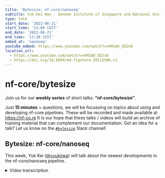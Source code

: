 ```yaml
---
title: 'Bytesize: nf-core/nanoseq'
subtitle: Yuk Kei Wan - Genome Institute of Singapore and National University of Singapore
type: talk
start_date: '2022-06-21'
start_time: '13:00 CEST'
end_date: '2022-06-21'
end_time: '13:30 CEST'
embed_at: 'nanoseq'
youtube_embed: https://www.youtube.com/watch?v=KM1A0_GD2vQ
location_url:
  - https://www.youtube.com/watch?v=KM1A0_GD2vQ
  - https://doi.org/10.6084/m9.figshare.20115506.v1
---
```


# nf-core/bytesize

Join us for our **weekly series** of short talks: **“nf-core/bytesize”**.

Just **15 minutes** + questions, we will be focussing on topics about using and developing nf-core pipelines.
These will be recorded and made available at <https://nf-co.re>
It is our hope that these talks / videos will build an archive of training material that can complement our documentation. Got an idea for a talk? Let us know on the [`#bytesize`](https://nfcore.slack.com/channels/bytesize) Slack channel!

## Bytesize: nf-core/nanoseq

This week, Yuk Kei ([@yuukiiwa](https://github.com/yuukiiwa)) will talk about the newest developments in the nf-core/nanoseq pipeline.

<details markdown="1"><summary>Video transcription</summary>
**Note: The content has been edited for reader-friendliness**

[0:01](https://www.youtube.com/watch?v=KM1A0_GD2vQ&t=1)
Hello, everyone. I'm Franziska Bonath. I'm today's host, and with me is Yuk Kei. She is giving an introduction to nf-core nanoseq. Welcome.

[0:15](https://www.youtube.com/watch?v=KM1A0_GD2vQ&t=15)
Thanks for the introduction. I'm Yuk Kei, and I've been maintaining nanoseq for the past two years since I picked it up from Harshil Patel, Laura Warden, and Chelsea Sawyer, and also training. So I've seen it through its DSL1 days, converted it to the initial DSL2 syntax, and updated it to the newest DSL2 syntax with a lot of help from Chris Hakkaart. Chris is from Seqera lab, and he was previously in the University of Tübingen. If you have any questions on nanoseq, you can always reach out to us.

[1:05](https://www.youtube.com/watch?v=KM1A0_GD2vQ&t=65)
So without further ado, I'll just tell you a little bit about nanoseq. Nf-core nanoseq is a bioinformatics analysis pipeline for nanopore DNA and RNA sequencing data that can be used to perform base calling, demultiplexing, QC alignment, and also downstream analysis. In this bytesize talk, I will briefly introduce you to what is nanopore sequencing and why we need a specific pipeline for nanopore sequencing data. Through Slack channel conversations, I pretty much have found people having trouble understanding how to run nanoseq itself. So I'll just go through the basics for how to run different parts of nanoseq and also talk to you about some latest additions to the pipeline itself, which we are very excited to introduce you to.

[2:08](https://www.youtube.com/watch?v=KM1A0_GD2vQ&t=128)
I don't know how familiar the audience is with nanopore sequencing. Nanopore sequencing is a sequencing technology that's provided by Oxford Nanopore Technologies. There's this string of nucleic acid going through a pore, and this is called the nanopore. As it goes through a pore, current signals are emitted from the nanopore itself. These current signals can be translated into their specific nucleotide bases.

[2:46](https://www.youtube.com/watch?v=KM1A0_GD2vQ&t=166)
Nanopore sequencing most people know as one of the third-generation sequencing technologies, and it outputs long-read. The longest read is around 2.3 megabases. Nanopore sequencing was used in the telomere-to-telomere consortium, which completed the human genome finally. It is also used in identifying RNA isoforms because it can sequence full-length RNAs.

[3:22](https://www.youtube.com/watch?v=KM1A0_GD2vQ&t=202)
Nanopore sequencing is different because it has these kind of current signals that is outputted by the pore. These kind of current signals are not available in other sequencing technologies. With these current signals, one can use machine learning algorithms to extract biological information, such as DNA modifications, RNA modifications, poly-A tail links, and also RNA secondary structure, without having to do extra lab assays.

[4:01](https://www.youtube.com/watch?v=KM1A0_GD2vQ&t=241)
Here's nanoseq. It is relatively convoluted. Chris Hakkaart created this figure, which is so nice. It is color-coded, based on the kind of sample that you have. We have three different subway lines here. For the blue line, there's this DNA sample, and for the green line, you get the direct RNA, and also it's cDNA that's aligned to the genome. The orange line, is the direct RNA that's aligned to the transcriptome. In the subsequent slides, I will just make it bytesized. I will just talk about what kind of stuff we can do with these three lines.

[4:55](https://www.youtube.com/watch?v=KM1A0_GD2vQ&t=295)
For the first part of the pipeline, it involves base-calling, demultiplexing, QC, and also alignment. Base-calling starts from a fast5 directory containing a bunch of fast5 files. For the pipeline input you have to input it with the `--input_path` flag, with the fast5 directory. To correctly base call your sample, you have to specify the flow cell. Demultiplexing can start from either the fast5 directory or the demultiplexed fastq, where if you have a fast5 or a demultiplex fast5, you can demultiplex it with Guppy, and you can output demultiplexed fast5 files with ONT fast5 API. If you have a demultiplexed fastq file, you can demultiplex it with QCAT.

[6:13](https://www.youtube.com/watch?v=KM1A0_GD2vQ&t=373)
You also need to specify the barcode kit in order for it to be demultiplexed correctly. After the demultiplexing of the fast5, we implemented PyCoQC and nanoplot for quality checking the fast5 files. To demultiplex fastq, we have FastQC and also nanoplot for quality checking the fastq files. Alignment can either take in the fastq files from upstream processes or from the user input where the fastq file is already demultiplexed.

[7:06](https://www.youtube.com/watch?v=KM1A0_GD2vQ&t=426)
So for the blue line, which is the DNA, Chris added these DNA variant calling tools for DNA small variant calling and also for structural variant calling. You can choose between medaka and deepvariant for small variant caller. You can choose sniffles and cuteSV for a structural variant caller. The default is medaka for a small variant caller and sniffles for a structural variant caller. If you have more questions, if you have any questions on DNA structural variant calling, you can reach out to Chris. He knows a lot more than I do on this. He is also on the call, so he'll take questions if you are interested in these.

[8:07](https://www.youtube.com/watch?v=KM1A0_GD2vQ&t=487)
For RNA, if you have a cDNA sample or direct RNA sample, and if you align it to the genome, you can do transcript discovery and also quantification. These processes take in a sorted BAM from samtools. The default is BAMBU. BAMBU does both transcript discovery and also quantification. We also have another option, which uses stringtie2 for transcript discovery and featureCounts for quantification. After transcript discovery and quantification, if you have more than one group of samples, you can also do a differential expression analysis on the gene level with DESeq2 and on the transcript level with DEXseq.

[9:05](https://www.youtube.com/watch?v=KM1A0_GD2vQ&t=545)
On the green line, and this is also a new functionality we implemented, we included JAFFAL for detection of RNA fusions. It takes in a fastq file from either the sample sheet, where given that it is demultiplexed, and we can take it from upstream processes. You can start from fast5 files or demultiplexed fastq files.

[9:46](https://www.youtube.com/watch?v=KM1A0_GD2vQ&t=586)
The last part of the newest edition of the pipeline is the RNA modification detection. This one is a little different in a sense that per sample, you should have a larger directory. Within the directory itself, you should have fast5 subdirectories and a fastq subdirectory. Within the fast5 subdirectories, you need to include all the fast5 files. In the fastq subdirectory, please only include one base called fastq file. It goes through the alignment to the transcriptome, converts it to BAM, then prior to RNA modification detection, nanopolish is run for segmentation, and if you only have a single sample, you can detect M6A with m6anet, if you have multiple groups of samples, if you want to see the differential modification across the samples, you can run xpore, it does the differential modification analysis.

[11:13](https://www.youtube.com/watch?v=KM1A0_GD2vQ&t=673)
Just to summarize, here is the nanoseq pipeline. There are a lot of tools included, but you don't have to install anything other than nextflow and Docker, Singularity or Conda, depending on whether you are using an AWS cloud or you're using an HPC. With the latest release of nanoseq, it supports DNA variant calling, transcript discovery and quantification, RNA fusion detection, and also RNA modification detection. Thanks for listening, and I'm happy to take any questions.

[11:59](https://www.youtube.com/watch?v=KM1A0_GD2vQ&t=719)
(host) Thank you very much. Am I visible? I have to remove the spotlight. Anyway, I have now allowed everyone to unmute themselves if they want to ask questions. Otherwise, you can also put questions in the chat. There's actually a comment that we have in the chat from Olaitan, sorry if I butchered the name.

(question) He says that t2t completed _a_ human genome and not _the_ human genome. Also he thinks that sniffles2 exists, which is an enhanced caller for structural variants. Have you thought about sniffles2? I know this was not your main part, but...

(Chris, answer) I can probably jump in. I've seen that come out very recently, maybe in the last four months. So sniffles was initially added about 12 months ago. It's the first caller that we were interested in. In my opinion, it's also superseded by cuteSV, which when we did testing, it was actually the best caller. But in saying that, I haven't actually tested sniffles2 with a full data set, so I can't be sure if it's better or worse, but something we can definitely look into for a quick add in the future.
(speaker) Yeah. Thanks, Chris.

[13:34](https://www.youtube.com/watch?v=KM1A0_GD2vQ&t=814)
(question) Can you hear me? Hi. Thanks. Great talk. My interest lies in mostly native RNA transcriptomics, I wondered if there is a way to add poly-A tail measurements.

(speaker) Yeah, that's on our radar. We actually talk about adding the poly-A tail length detection to it, because one of our lab members actually added the poly-A tail functionality from nanopolish, but I'm looking into TailFinder right now. So yeah. Do you have any specific poly-A tail length prediction tools that you want to add in?

(question cont.) Well, nanopolish2 works really great with the native RNA, and TailFinder can do cDNA, however, it uses CPU, and it's kind of slower if you have a big data set, while nanopolish is much faster to do it, and I think there is a Shiny app where you can visualize it. And one more other thing is while we're at the three prime end, are there any tools available to add to this pathways for alternative polyadenylation characterization of some transcripts?

(speaker) Do you have any tools that you have specifically in mind on poly-A alternative polyadenylation? For long read?

(question cont.) For longer read at the moment, I am just looking at something called LAPA. It's on GitHub. I think the group is still working on a paper, but it's on GitHub. It's long read alternative polyadenylation and they are calling it LAPA.

(speaker) LAPA?

(question cont.) Yeah.

(speaker) I am aware that there are short read polyadenylation tools such as QAPA, LAPA, there are quite a few tools out there that do that. So I'm not exactly sure how translatable those tools are to nanopore reads, and so it will be great if you can suggest several long read tools that we can look into too.

(question cont.) I think there is a long, roundabout way of getting it through FLAIR (Full-Length Alternative Isoform analysis of RNA), and then there is, I think, Tapas has got something, but I think Tapas is more Pacbio orientated.

(speaker) Tapas as of like, because I'm aware of the TPPAS. Because I'm aware of the fact that there's another Tapas, which is TAPAS, all TAPs.

(question cont.) Yeah. No, it's not that one, the thing is this one is I think they've got their own kind of Java user interface, but underneath it, there is a lot of FLAIR and scanT3, that's where it does some of the transcript variants and poly-A detection and finding of A-B-A sites. But it'll complete the pathway quite nicely to take it from everything that you have currently to A-A-P-A and also poly-A tail, I think. Thank you very much.

(speaker) Yes, for sure, thank you for any suggestions.

[17:23](https://www.youtube.com/watch?v=KM1A0_GD2vQ&t=1043)
(comment) Yeah, I think I can just as a follow up to that, that the group that did the TPPAS, they did a very robust, would I call it software now, because I saw the demo by the PI of that group. I mean, it does a lot of things. If you're doing anything isoform related, you just need to, they've done so much work. Since you're doing transcript discovery, you can just figure out a way to maybe find some of the features that they have implemented in things TPPAS or there's another one, ORCAS, where you can integrate into your pipeline since you're already doing transcriptomics and structural variant stuff, you know, with long reads. So that would really help your pipeline to become more robust.

(speaker) Okay, great, thank you, thank you for these suggestions.

[18:18](https://www.youtube.com/watch?v=KM1A0_GD2vQ&t=1098)
(question) There's also another question in the chat, Ido is asking, do you plan to include genome assembly tools to the pipeline?

(answer) We actually talked about this during the lab meeting last week, and we hope to include Raven into the genome assembly, because I suppose it is also nanopore based. We are looking to include that, and do you have any specific tools that you have in mind that you would suggest us to include it into?

(host) Ido, you could also unmute yourself if you wanted to, otherwise you can write in the chat.

(question cont.) Yeah, thanks. Can you hear me? I don't have anything in particular in mind, but you know, just the common pipeline tools, you know, that whether it is in raccoon or nanopolish or, you know. It depends obviously on which organism we 're looking at. I would say the common pipelines that would either take nanopore or reads by itself, or whether taking hybrid, both Illumina and nanopore to do the assemblies. We're just looking at some of the common pipelines. But to put them inside this workflow will make it very easy to use unless there's already a pipeline that exists that is designated for genome assembly.

(answer cont.) Okay, great. Awesome. Yeah, thanks for these suggestions.

[20:16](https://www.youtube.com/watch?v=KM1A0_GD2vQ&t=1216)
(question) There is another question in the chat. What is the best practice process for nanopore sequencing metagenomics?

(comment) That's a complicated question, actually. What's your answer?

(speaker) Yeah, that's a good question.

(comment) I think I can jump in. Somebody did a benchmark of metagenomics tools, and really came up with a conclusion that there is no best. So I think that's the simple answer to that question, because some of the well-established ones didn't even perform well when he did this benchmark, and he presented these at a conference, I think about a month ago, that I was part of, it's a long read conference where they were just doing different kinds of presenting tools and stuff like that. In a way it was, when it came to the metagenomics part, when he did his presentation, there was no best metagenomics tool for long read sequencing.

(speaker) Yeah, interesting.

[21:29](https://www.youtube.com/watch?v=KM1A0_GD2vQ&t=1289)
(question) I have a question for the nf-core core team. Is there a pipeline for metagenomics? I suppose MAC is for metagenomics, right?

(host) Is someone from the core team here?

(answer) I was just checking that. I think there is something that's pretty close. I think in terms of nanoseq, doing metagenomics might be slightly outside the scope. I think one thing we've found developing this pipeline is that it's a bit of a beast already. You know, you could easily split this pipeline into three different pipelines, one's for DNA, one's for standard RNA-Seq, and one for these isoform detection. Yes, we could look at trying to include it, but I think it, personally, I think it might be a step too far, and I am suspicious that there is another pipeline that does some form of metagenomics, but I can't remember the name of it, so please don't quote me on that.

[22:36](https://www.youtube.com/watch?v=KM1A0_GD2vQ&t=1356)
(question) Hi guys, just one more comment or question about including short reads. I think that's what the TPPAS pathway includes, a lot of short reads for transcript variants. It could be beneficial for both the assembly, but also for more complete transcript variants, if there is an option to include Illumina short reads, and obviously it increases some depth if you want to do the DESeq differential expression analysis, because I don't know if the depth is high enough in some of the sequencing. So that's another comment. One more comment is about de-novo modified-based detection with Tombo. Can that be added? I know Tombo is not really... well.

(speaker) Yeah, we are exploring that right now.

(question cont.) Okay. Thank you very much, great work, again, quite excited about this pathway.

[23:43](https://www.youtube.com/watch?v=KM1A0_GD2vQ&t=1423)
(comment) There's a comment in the chat that talks about the scale or the scope of this work you're currently doing. He was just saying that, do you think that this workflow is becoming too big, and I was actually going to say the same thing. So what I was going to say is that you can actually focus for now, maybe, you don't have to take my suggestion, on maybe the RNA-based analysis and just make that as robust as you can, or focus on the DNA-based analysis, and then when you think that one is decent enough in terms of scale, you can then move on to the other one, you know, I think somebody is just making a similar comment.

(speaker) I think that's a good suggestion. I think what Chris and I are a good team, he does the DNA part of it and people from the lab I work at, we do the RNA part of it. I think we also have some concerns about when is the pipeline out of scope, and so definitely that's on our radar to think about. Chris, do you have anything to add?

(Chris) I completely agree. I think initially last year when we started adding all of these new features it made sense because the front end of the pipeline was more or less the same and it made sense to recycle it. But now with a lot of the pipelines building these really awesome subworkflows, which can be shared and integrated multiple pipelines, it would be nice to lean into that side of the community and share what we're doing and be shared with as well. One of the things about nanoseq is that the sample sheet is a little bit atypical in that you can specify genomes for different samples or different genome for different samples and different alignments and things like this. So nanoseq is already coloring a little bit outside the lines of your typical nf-core pipeline. It is something we've spoken about and I think we'll speak about it again very soon about trying to bring it back to that nf-core way of doing things. As a part of that, I could see that we may consider splitting the pipelines. But that's something we'll have to talk about soon, I think.

(speaker) For sure.

(comment cont.) Thank you.

[26:20](https://www.youtube.com/watch?v=KM1A0_GD2vQ&t=1580)
(host) Okay, if there are no more questions at this moment, I thank you again, Yu Kei. I also would to take the chance to thank the Chan Zuckerberg Initiative for funding these talks. If there are any more questions to anyone here, you can always come to the Slack channel for bytesize talks or specifically for nanoseq and ask your questions there and you might get an even more detailed answer. So thank you very much, everyone.

(speaker) Thank you.

</details>
